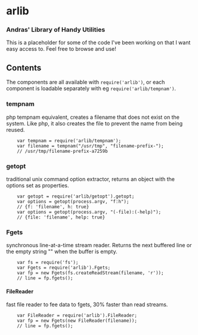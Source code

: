 # arlib

### Andras' Library of Handy Utilities

This is a placeholder for some of the code I've been working on
that I want easy access to.  Feel free to browse and use!

## Contents

The components are all available with `require('arlib')`, or each component
is loadable separately with eg `require('arlib/tempnam')`.

### tempnam

php tempnam equivalent, creates a filename that does not exist on the
system.  Like php, it also creates the file to prevent the name from
being reused.

        var tempnam = require('arlib/tempnam');
        var filename = tempnam("/usr/tmp", "filename-prefix-");
        // /usr/tmp/filename-prefix-a7259b

### getopt

traditional unix command option extractor, returns an object with
the options set as properties.

        var getopt = require('arlib/getopt').getopt;
        var options = getopt(process.argv, "f:h");
        // {f: 'filename', h: true}
        var options = getopt(process.argv, "(-file):(-help)");
        // {file: 'filename', help: true}

### Fgets

synchronous line-at-a-time stream reader.  Returns the next buffered line
or the empty string "" when the buffer is empty.

        var fs = require('fs');
        var Fgets = require('arlib').Fgets;
        var fp = new Fgets(fs.createReadStream(filename, 'r'));
        // line = fp.fgets();

#### FileReader

fast file reader to fee data to fgets, 30% faster than read streams.

        var FileReader = require('arlib').FileReader;
        var fp = new Fgets(new FileReader(filename));
        // line = fp.fgets();
